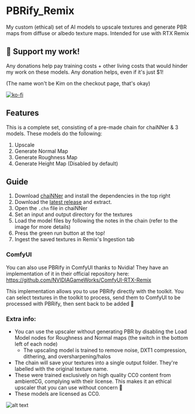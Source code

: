 # PBRify_Remix
My custom (ethical) set of AI models to upscale textures and generate PBR maps from diffuse or albedo texture maps. Intended for use with RTX Remix

## 🚀 Support my work!


Any donations help pay training costs + other living costs that would hinder my work on these models. Any donation helps, even if it's just $1!

(The name won't be Kim on the checkout page, that's okay)

[![ko-fi](https://ko-fi.com/img/githubbutton_sm.svg)](https://ko-fi.com/J3J3BCC3L)


## Features
This is a complete set, consisting of a pre-made chain for chaiNNer & 3 models. These models do the following:
1. Upscale
2. Generate Normal Map
3. Generate Roughness Map
4. Generate Height Map (Disabled by default)


## Guide
1. Download [chaiNNer](https://chainner.app/) and install the dependencies in the top right
2. Download the [latest release](https://github.com/Kim2091/PBRify_Remix/releases) and extract.
3. Open the `.chn` file in chaiNNer
4. Set an input and output directory for the textures
5. Load the model files by following the notes in the chain (refer to the image for more details)
6. Press the green run button at the top!
7. Ingest the saved textures in Remix's Ingestion tab


### ComfyUI
You can also use PBRify in ComfyUI thanks to Nvidia! They have an implementation of it in their official repository here: <https://github.com/NVIDIAGameWorks/ComfyUI-RTX-Remix>

This implementation allows you to use PBRify directly with the toolkit. You can select textures in the toolkit to process, send them to ComfyUI to be processed with PBRify, then sent back to be added 🙂


### Extra info:
- You can use the upscaler without generating PBR by disabling the Load Model nodes for Roughness and Normal maps (the switch in the bottom left of each node)
  - The upscaling model is trained to remove noise, DXT1 compression, dithering, and oversharpening/halos
- The chain will save your textures into a single output folder. They're labelled with the original texture name.
- These were trained exclusively on high quality CC0 content from ambientCG, complying with their license. This makes it an ethical upscaler that you can use without concern 🙂
- These models are licensed as CC0.

![alt text](https://github.com/Kim2091/PBRify_Upscaler/blob/main/Tutorial.png)
